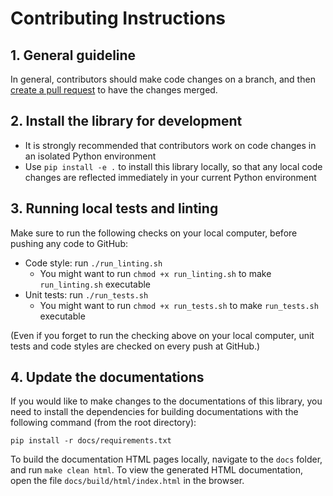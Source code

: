 # Contributing Instructions

## 1. General guideline

In general, contributors should make code changes on a branch, and then [create a pull request](https://docs.github.com/en/pull-requests/collaborating-with-pull-requests/proposing-changes-to-your-work-with-pull-requests/creating-a-pull-request) to have the changes merged.

## 2. Install the library for development

- It is strongly recommended that contributors work on code changes in an isolated Python environment
- Use `pip install -e .` to install this library locally, so that any local code changes are reflected immediately in your current Python environment

## 3. Running local tests and linting

Make sure to run the following checks on your local computer, before pushing any code to GitHub:
- Code style: run `./run_linting.sh`
    + You might want to run `chmod +x run_linting.sh` to make `run_linting.sh` executable
- Unit tests: run `./run_tests.sh`
    + You might want to run `chmod +x run_tests.sh` to make `run_tests.sh` executable

(Even if you forget to run the checking above on your local computer, unit tests and code styles are checked on every push at GitHub.)

## 4. Update the documentations

If you would like to make changes to the documentations of this library, you need to install the dependencies for building documentations with the following command (from the root directory):

```
pip install -r docs/requirements.txt
```

To build the documentation HTML pages locally, navigate to the `docs` folder, and run `make clean html`.  To view the generated HTML documentation, open the file `docs/build/html/index.html` in the browser.
